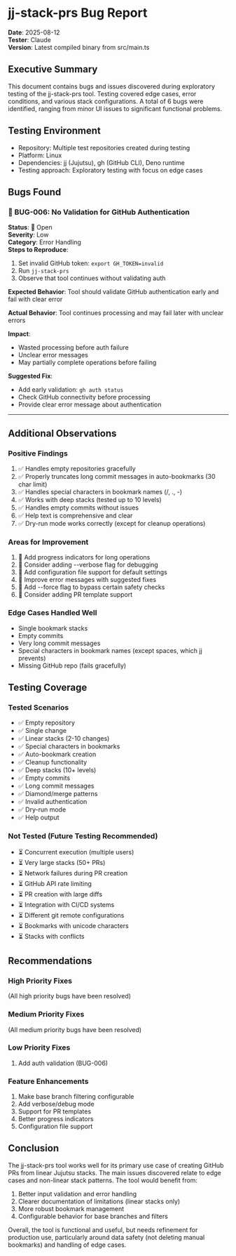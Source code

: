# jj-stack-prs Bug Report
**Date**: 2025-08-12  
**Tester**: Claude  
**Version**: Latest compiled binary from src/main.ts

## Executive Summary
This document contains bugs and issues discovered during exploratory testing of the jj-stack-prs tool. Testing covered edge cases, error conditions, and various stack configurations. A total of 6 bugs were identified, ranging from minor UI issues to significant functional problems.

## Testing Environment
- Repository: Multiple test repositories created during testing
- Platform: Linux
- Dependencies: jj (Jujutsu), gh (GitHub CLI), Deno runtime
- Testing approach: Exploratory testing with focus on edge cases

## Bugs Found

### 🐛 BUG-006: No Validation for GitHub Authentication
**Status**: 🔴 Open  
**Severity**: Low  
**Category**: Error Handling  
**Steps to Reproduce**:
1. Set invalid GitHub token: `export GH_TOKEN=invalid`
2. Run `jj-stack-prs`
3. Observe that tool continues without validating auth

**Expected Behavior**:
Tool should validate GitHub authentication early and fail with clear error

**Actual Behavior**:
Tool continues processing and may fail later with unclear errors

**Impact**:
- Wasted processing before auth failure
- Unclear error messages
- May partially complete operations before failing

**Suggested Fix**:
- Add early validation: `gh auth status`
- Check GitHub connectivity before processing
- Provide clear error message about authentication

---

## Additional Observations

### Positive Findings
1. ✅ Handles empty repositories gracefully
2. ✅ Properly truncates long commit messages in auto-bookmarks (30 char limit)
3. ✅ Handles special characters in bookmark names (/, ., -)
4. ✅ Works with deep stacks (tested up to 10 levels)
5. ✅ Handles empty commits without issues
6. ✅ Help text is comprehensive and clear
7. ✅ Dry-run mode works correctly (except for cleanup operations)

### Areas for Improvement
1. 📝 Add progress indicators for long operations
2. 📝 Consider adding --verbose flag for debugging
3. 📝 Add configuration file support for default settings
4. 📝 Improve error messages with suggested fixes
5. 📝 Add --force flag to bypass certain safety checks
6. 📝 Consider adding PR template support

### Edge Cases Handled Well
- Single bookmark stacks
- Empty commits
- Very long commit messages
- Special characters in bookmark names (except spaces, which jj prevents)
- Missing GitHub repo (fails gracefully)

## Testing Coverage

### Tested Scenarios
- ✅ Empty repository
- ✅ Single change
- ✅ Linear stacks (2-10 changes)
- ✅ Special characters in bookmarks
- ✅ Auto-bookmark creation
- ✅ Cleanup functionality
- ✅ Deep stacks (10+ levels)
- ✅ Empty commits
- ✅ Long commit messages
- ✅ Diamond/merge patterns
- ✅ Invalid authentication
- ✅ Dry-run mode
- ✅ Help output

### Not Tested (Future Testing Recommended)
- ⏳ Concurrent execution (multiple users)
- ⏳ Very large stacks (50+ PRs)
- ⏳ Network failures during PR creation
- ⏳ GitHub API rate limiting
- ⏳ PR creation with large diffs
- ⏳ Integration with CI/CD systems
- ⏳ Different git remote configurations
- ⏳ Bookmarks with unicode characters
- ⏳ Stacks with conflicts

## Recommendations

### High Priority Fixes
(All high priority bugs have been resolved)

### Medium Priority Fixes
(All medium priority bugs have been resolved)

### Low Priority Fixes
1. Add auth validation (BUG-006)

### Feature Enhancements
1. Make base branch filtering configurable
2. Add verbose/debug mode
3. Support for PR templates
4. Better progress indicators
5. Configuration file support

## Conclusion

The jj-stack-prs tool works well for its primary use case of creating GitHub PRs from linear Jujutsu stacks. The main issues discovered relate to edge cases and non-linear stack patterns. The tool would benefit from:

1. Better input validation and error handling
2. Clearer documentation of limitations (linear stacks only)
3. More robust bookmark management
4. Configurable behavior for base branches and filters

Overall, the tool is functional and useful, but needs refinement for production use, particularly around data safety (not deleting manual bookmarks) and handling of edge cases.